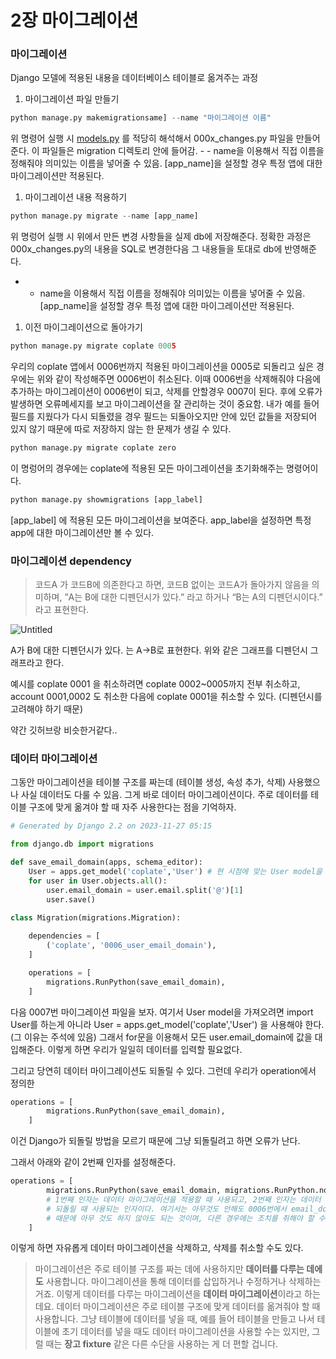# 2장 마이그레이션

### 마이그레이션

Django 모델에 적용된 내용을 데이터베이스 테이블로 옮겨주는 과정

1. 마이그레이션 파일 만들기

```python
python manage.py makemigrationsame] --name "마이그레이션 이름"
```

위 명령어 실행 시 [models.py](http://models.py) 를 적당히 해석해서 000x_changes.py 파일을 만들어준다. 이 파일들은 migration 디렉토리 안에 들어감. - - name을 이용해서 직접 이름을 정해줘야 의미있는 이름을 넣어줄 수 있음. [app_name]을 설정할 경우 특정 앱에 대한 마이그레이션만 적용된다.

1. 마이그레이션 내용 적용하기

```python
python manage.py migrate --name [app_name]
```

위 명렁어 실행 시 위에서 만든 변경 사항들을 실제 db에 저장해준다. 정확한 과정은 000x_changes.py의 내용을 SQL로 변경한다음 그 내용들을 토대로 db에 반영해준다.

- - name을 이용해서 직접 이름을 정해줘야 의미있는 이름을 넣어줄 수 있음. [app_name]을 설정할 경우 특정 앱에 대한 마이그레이션만 적용된다.

1. 이전 마이그레이션으로 돌아가기

```python
python manage.py migrate coplate 0005
```

우리의 coplate 앱에서 0006번까지 적용된 마이그레이션을 0005로 되돌리고 싶은 경우에는 위와 같이 작성해주면 0006번이 취소된다. 이때 0006번을 삭제해줘야 다음에 추가하는 마이그레이션이 0006번이 되고, 삭제를 안할경우 0007이 된다. 후에 오류가 발생하면 오류메세지를 보고 마이그레이션을 잘 관리하는 것이 중요함. 내가 예를 들어 필드를 지웠다가 다시 되돌렸을 경우 필드는 되돌아오지만 안에 있던 값들을 저장되어 있지 않기 때문에 따로 저장하지 않는 한 문제가 생길 수 있다.

```python
python manage.py migrate coplate zero
```

이 명렁어의 경우에는 coplate에 적용된 모든 마이그레이션을 초기화해주는 명령어이다.

```python
python manage.py showmigrations [app_label]
```

[app_label] 에 적용된 모든 마이그레이션을 보여준다. app_label을 설정하면 특정 app에 대한 마이그레이션만 볼 수 있다.

### 마이그레이션 dependency

> 코드A 가 코드B에 의존한다고 하면, 코드B 없이는 코드A가 돌아가지 않음을 의미하며, 
”A는 B에 대한 디펜던시가 있다.” 라고 하거나 “B는 A의 디펜던시이다.” 라고 표현한다.
> 

![Untitled](https://prod-files-secure.s3.us-west-2.amazonaws.com/956ff5d2-3ef3-459b-abde-09ddbf04fc0f/b021a8ed-591d-4be7-85a7-ea081a239d11/Untitled.png)

A가 B에 대한 디펜던시가 있다. 는 A→B로 표현한다. 위와 같은 그래프를 디펜던시 그래프라고 한다.

예시를 coplate 0001 을 취소하려면 coplate 0002~0005까지 전부 취소하고, account 0001,0002 도 취소한 다음에 coplate 0001을 취소할 수 있다. (디펜던시를 고려해야 하기 때문)

약간 깃허브랑 비슷한거같다..

### 데이터 마이그레이션

그동안 마이그레이션을 테이블 구조를 짜는데 (테이블 생성, 속성 추가, 삭제) 사용했으나 사실 데이터도 다룰 수 있음. 그게 바로 데이터 마이그레이션이다. 주로 데이터를 테이블 구조에 맞게 옮겨야 할 때 자주 사용한다는 점을 기억하자.

```python
# Generated by Django 2.2 on 2023-11-27 05:15

from django.db import migrations

def save_email_domain(apps, schema_editor):
    User = apps.get_model('coplate','User') # 현 시점에 맞는 User model을 알아서 가져옴
    for user in User.objects.all(): 
        user.email_domain = user.email.split('@')[1]
        user.save()
        
class Migration(migrations.Migration):

    dependencies = [
        ('coplate', '0006_user_email_domain'),
    ]

    operations = [
        migrations.RunPython(save_email_domain),
    ]
```

다음 0007번 마이그레이션 파일을 보자. 여기서 User model을 가져오려면 import User를 하는게 아니라 User = apps.get_model('coplate','User') 을 사용해야 한다. (그 이유는 주석에 있음) 그래서 for문을 이용해서 모든 user.email_domain에 값을 대입해준다. 이렇게 하면 우리가 일일히 데이터를 입력할 필요없다.

그리고 당연히 데이터 마이그레이션도 되돌릴 수 있다. 그런데 우리가 operation에서 정의한 

```python
operations = [
        migrations.RunPython(save_email_domain),
    ]
```

이건 Django가 되돌릴 방법을 모르기 때문에 그냥 되돌릴려고 하면 오류가 난다. 

그래서 아래와 같이 2번째 인자를 설정해준다.

```python
operations = [
        migrations.RunPython(save_email_domain, migrations.RunPython.noop),
        # 1번째 인자는 데이터 마이그레이션을 적용할 때 사용되고, 2번째 인자는 데이터 마이그레이션을
        # 되돌릴 때 사용되는 인자이다. 여기서는 아무것도 안해도 0006번에서 email_domain을 삭제해주기
        # 때문에 아무 것도 하지 않아도 되는 것이며, 다른 경우에는 조치를 취해야 할 수 있다.
    ]
```

이렇게 하면 자유롭게 데이터 마이그레이션을 삭제하고, 삭제를 취소할 수도 있다.

> 마이그레이션은 주로 테이블 구조를 짜는 데에 사용하지만 **데이터를 다루는 데에도** 사용합니다. 마이그레이션을 통해 데이터를 삽입하거나 수정하거나 삭제하는 거죠. 이렇게 데이터를 다루는 마이그레이션을 **데이터 마이그레이션**이라고 하는데요. 데이터 마이그레이션은 주로 테이블 구조에 맞게 데이터를 옮겨줘야 할 때 사용합니다. 그냥 테이블에 데이터를 넣을 때, 예를 들어 테이블을 만들고 나서 테이블에 초기 데이터를 넣을 때도 데이터 마이그레이션을 사용할 수는 있지만, 그럴 때는 **장고 fixture** 같은 다른 수단을 사용하는 게 더 편할 겁니다.
>